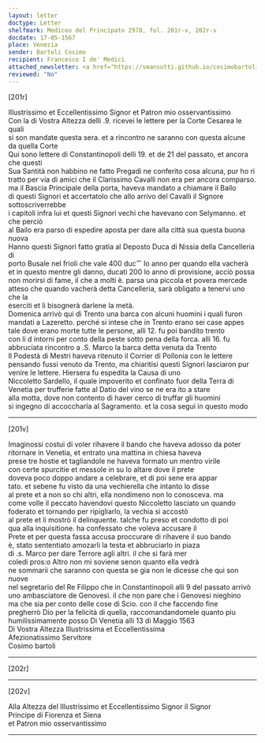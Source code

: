 ```yaml
---
layout: letter
doctype: Letter
shelfmark: Mediceo del Principato 2978, fol. 201r-v, 202r-v
docdate: 17-05-1567
place: Venezia
sender: Bartoli Cosimo
recipient: Francesco I de' Medici
attached_newsletter: <a href="https://smansutti.github.io/cosimobartoli/texts/3080_016/">3080_016</a>
reviewed: "No"
---
```


[201r]  
  
  
Illustrissimo et Eccellentissimo Signor et Patron mio osservantissimo  
Con la di Vostra Altezza delli .9. ricevei le lettere per la Corte Cesarea le quali  
si son mandate questa sera. et a rincontro ne saranno con questa alcune  
da quella Corte  
Qui sono lettere di Constantinopoli delli 19. et de 21 del passato, et ancora che questi  
Sua Santità non habbino ne fatto Pregadi ne conferito cosa alcuna, pur ho ri  
tratto per via di amici che il Clarissimo Cavalli non era per ancora comparso.  
ma il Bascia Principale della porta, haveva mandato a chiamare il Bailo  
di questi Signori et accertatolo che allo arrivo del Cavalli il Signore sottoscriverrebbe  
i capitoli infra lui et questi Signori vechi che havevano con Selymanno. et che perciò  
al Bailo era parso di espedire aposta per dare alla città sua questa buona nuova  
Hanno questi Signori fatto gratia al Deposto Duca di Nissia della Cancelleria di  
porto Busale nel frioli che vale 400 duc⁀ lo anno per quando ella vacherà  
et in questo mentre gli danno, ducati 200 lo anno di provisione, acciò possa  
non morirsi di fame, il che a molti è. parsa una piccola et povera mercede  
atteso che quando vacherà detta Cancelleria, sarà obligato a tenervi uno che la  
eserciti et li bisognerà darlene la metà.  
Domenica arrivò qui di Trento una barca con alcuni huomini i quali furon  
mandati a Lazeretto. perché si intese che in Trento erano sei case appes  
tale dove erano morte tutte le persone, alli 12. fu poi bandito trento  
con li d intorni per conto della peste sotto pena della forca. alli 16. fu  
abbruciata rincontro a .S. Marco la barca detta venuta da Trento  
Il Podestà di Mestri haveva ritenuto il Corrier di Pollonia con le lettere  
pensando fussi venuto da Trento, ma chiaritisi questi Signori lasciaron pur  
venire le lettere. Hiersera fu espedita la Causa di uno  
Niccoletto Sardello, il quale impoverito et confinato fuor della Terra di  
Venetia per trufferie fatte al Datio del vino se ne era ito a stare  
alla motta, dove non contento di haver cerco di truffar gli huomini  
si ingegno di accoccharla al Sagramento. et la cosa segui in questo modo  
  
---  

[201v]  
  
  
Imaginossi costui di voler rihavere il bando che haveva adosso da poter  
ritornare in Venetia, et entrato una mattina in chiesa haveva  
prese tre hostie et tagliandole ne haveva formato un mentro virile  
con certe spurcitie et messole in su lo altare dove il prete  
doveva poco doppo andare a celebrare, et di poi sene era appar  
tato. et sebene fu visto da una vechierella che intanto lo disse  
al prete et a non so chi altri, ella nondimeno non lo conosceva. ma  
come volle il peccato havendovi questo Niccoletto lasciato un quando  
foderato et tornando per ripigliarlo, la vechia si accostò  
al prete et li mostrò il delinquente. talche fu preso et condotto di poi  
qua alla inquisitione. ha confessato che voleva accusare il  
Prete et per questa fassa accusa proccurare di rihavere il suo bando  
è, stato sententiato amozarli la testa et abbruciarlo in piaza  
di .s. Marco per dare Terrore agli altri. il che si farà mer  
coledi pros:o Altro non mi soviene senon quanto ella vedrà  
ne sommarii che saranno con questa se gia non le dicesse che qui son nuove  
nel segretario del Re Filippo che in Constantinopoli alli 9 del passato arrivò  
uno ambasciatore de Genovesi. il che non pare che i Genovesi nieghino  
ma che sia per conto delle cose di Scio. con il che faccendo fine  
pregherrò Dio per la felicità di quella, raccomandandomele quanto piu  
humilissimamente posso Di Venetia alli 13 di Maggio 1563  
Di Vostra Altezza Illustrissima et Eccellentissima  
Afezionatissimo Servitore  
Cosimo bartoli  
  
---  

[202r]  
  
  
  
---  

[202v]  
  
  
Alla Altezza del Illustrissimo et Eccellentissimo Signor il Signor  
Principe di Fiorenza et Siena  
et Patron mio osservantissimo  
  
---  

